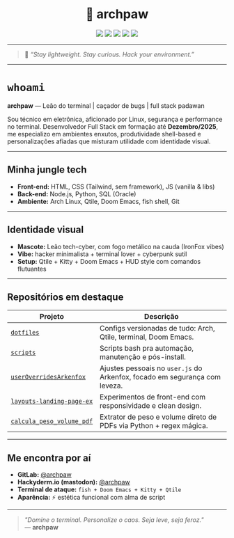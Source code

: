 <h1 align="center">🦁 archpaw</h1>

<p align="center">
  <img src="https://img.shields.io/badge/Linux-Arch-blue?style=for-the-badge&logo=arch-linux&logoColor=white" />
  <img src="https://img.shields.io/badge/Editor-Doom%20Emacs-57A143?style=for-the-badge&logo=gnuemacs&logoColor=white" />
  <img src="https://img.shields.io/badge/WM-Qtile-7B42BC?style=for-the-badge&logo=window-manager&logoColor=white" />
  <img src="https://img.shields.io/badge/Terminal-Kitty🦁-black?style=for-the-badge" />
  <img src="https://img.shields.io/badge/Browser-IronFox🔥-orange?style=for-the-badge" />
</p>

---

> 🐾 _“Stay lightweight. Stay curious. Hack your environment.”_

---

# `whoami`

**archpaw** — Leão do terminal | caçador de bugs | full stack padawan

Sou técnico em eletrônica, aficionado por Linux, segurança e performance no terminal. Desenvolvedor Full Stack em formação até **Dezembro/2025**, me especializo em ambientes enxutos, produtividade shell-based e personalizações afiadas que misturam utilidade com identidade visual.

---

## **Minha jungle tech**

- **Front-end:** HTML, CSS (Tailwind, sem framework), JS (vanilla & libs)
- **Back-end:** Node.js, Python, SQL (Oracle)
- **Ambiente:** Arch Linux, Qtile, Doom Emacs, fish shell, Git

---

## **Identidade visual**

- **Mascote:** Leão tech-cyber, com fogo metálico na cauda (IronFox vibes)
- **Vibe:** hacker minimalista + terminal lover + cyberpunk sutil
- **Setup:** Qtile + Kitty + Doom Emacs + HUD style com comandos flutuantes

---

## **Repositórios em destaque**

| Projeto | Descrição |
|--------|-----------|
| [`dotfiles`](https://gitlab.com/archpaw/dotfiles) | Configs versionadas de tudo: Arch, Qtile, terminal, Doom Emacs. |
| [`scripts`](https://gitlab.com/archpaw/scripts) | Scripts bash pra automação, manutenção e pós-install. |
| [`userOverridesArkenfox`](https://gitlab.com/archpaw/userOverridesArkenfox) | Ajustes pessoais no `user.js` do Arkenfox, focado em segurança com leveza. |
| [`layouts-landing-page-ex`](https://gitlab.com/archpaw/layouts-landing-page-ex) | Experimentos de front-end com responsividade e clean design. |
| [`calcula_peso_volume_pdf`](https://gitlab.com/archpaw/calcula_peso_volume_pdf) | Extrator de peso e volume direto de PDFs via Python + regex mágica. |

---

## **Me encontra por aí**

- **GitLab:** [@archpaw](https://gitlab.com/archpaw)
- **Hackyderm.io (mastodon):** [@archpaw](https://hachyderm.io/@archpaw)
- **Terminal de ataque:** `fish + Doom Emacs + Kitty + Qtile`
- **Aparência:** ⚡ estética funcional com alma de script

---

> _"Domine o terminal. Personalize o caos. Seja leve, seja feroz."_  
> — **archpaw**
